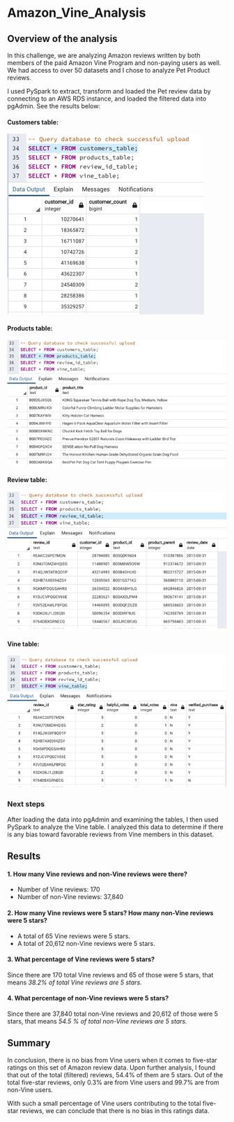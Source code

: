 # Amazon_Vine_Analysis

## Overview of the analysis
In this challenge, we are analyzing Amazon reviews written by both members of the paid Amazon Vine Program and non-paying users as well. We had access to over 50 datasets and I chose to analyze Pet Product reviews. 

I used PySpark to extract, transform and loaded the Pet review data by connecting to an AWS RDS instance, and loaded the filtered data into pgAdmin. See the results below:
#### Customers table:
![customers](resources/customers_table.png)

#### Products table:
![products](resources/products_table.png)

#### Review table:
![reviews](resources/review_table.png)

#### Vine table:
![vine](resources/vine_table.png)

### Next steps
After loading the data into pgAdmin and examining the tables, I then used PySpark to analyze the Vine table. I analyzed this data to determine if there is any bias toward favorable reviews from Vine members in this dataset.

## Results
#### 1. How many Vine reviews and non-Vine reviews were there?

* Number of Vine reviews: 170
* Number of non-Vine reviews: 37,840

#### 2. How many Vine reviews were 5 stars? How many non-Vine reviews were 5 stars?

* A total of 65 Vine reviews were 5 stars.
* A total of 20,612 non-Vine reviews were 5 stars.

#### 3. What percentage of Vine reviews were 5 stars? 

Since there are 170 total Vine reviews and 65 of those were 5 stars, that means *38.2% of total Vine reviews are 5 stars.*

#### 4. What percentage of non-Vine reviews were 5 stars?

Since there are 37,840 total non-Vine reviews and 20,612 of those were 5 stars, that means *54.5 % of total non-Vine reviews are 5 stars.*

## Summary
In conclusion, there is no bias from Vine users when it comes to five-star ratings on this set of Amazon review data. Upon further analysis, I found that out of the total (filtered) reviews, 54.4% of them are 5 stars. Out of the total five-star reviews, only 0.3% are from Vine users and 99.7% are from non-Vine users. 

With such a small percentage of Vine users contributing to the total five-star reviews, we can conclude that there is no bias in this ratings data. 

